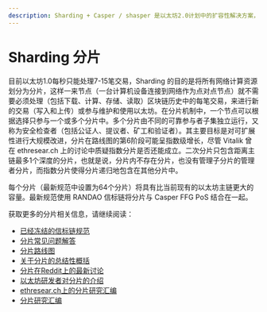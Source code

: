 ```yaml
---
description: Sharding + Casper / shasper 是以太坊2.0计划中的扩容性解决方案，研发工作正在进行当中，目前阶段0的信标链规范已经完成冻结。
---
```


# Sharding 分片

目前以太坊1.0每秒只能处理7-15笔交易，Sharding 的目的是将所有网络计算资源划分为分片，这样一来节点（一台计算机设备连接到网络作为点对点节点）就不需要必须处理（包括下载、计算、存储、读取）区块链历史中的每笔交易，来进行新的交易（写入和上传）或参与维护和使用以太坊。在分片机制中，一个节点可以根据选择只参与一个或多个分片中。多个分片由不同的可靠参与者子集独立运行，又称为安全检查者（包括公证人、提议者、矿工和验证者）。其主要目标是对可扩展性进行大规模改进，分片在路线图的第6阶段可能呈指数级增长，尽管 Vitalik 曾在 ethresear.ch 上的讨论中质疑指数分片是否还能成立。二次分片只包含距离主链最多1个深度的分片，也就是说，分片内不存在分片，也没有管理子分片的管理者分片，而指数分片使得分片递归地包含在其他分片中。‌

每个分片（最新规范中设置为64个分片）将具有比当前现有的以太坊主链更大的容量。最新规范使用 RANDAO 信标链将分片与 Casper FFG PoS 结合在一起。

获取更多的分片相关信息，请继续阅读：

* [已经冻结的信标链规范](https://github.com/ethereum/eth2.0-specs/blob/dev/specs/core/0_beacon-chain.md)
* [分片常见问题解答](https://github.com/ethereum/wiki/wiki/Sharding-FAQ)
* [分片路线图](https://github.com/ethereum/wiki/wiki/Sharding-roadmap)
* [关于分片的总结性概括](https://github.com/ethereum/wiki/wiki/Sharding-roadmap)
* [分片在Reddit上的最新讨论](https://ethresear.ch/c/sharding)
* [以太坊研发者对分片的介绍](https://docs.google.com/presentation/d/1mdmmgQlRFUvznq1jdmRwkwEyQB0YON5yAg4ArxtanE4/edit#slide=id.p4)
* [ethresear.ch上的分片研究汇编](https://github.com/ethereum/wiki/wiki/Wiki:-ethresear.ch-Sharding-Compendium)
* [分片研究汇编](https://notes.ethereum.org/@serenity/H1PGqDhpm?type=view)




